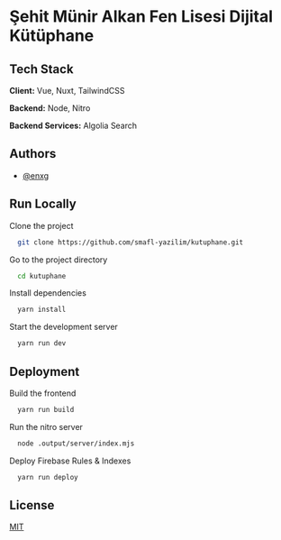 
# Şehit Münir Alkan Fen Lisesi Dijital Kütüphane



## Tech Stack

**Client:** Vue, Nuxt, TailwindCSS

**Backend:** Node, Nitro

**Backend Services:** Algolia Search



## Authors

- [@enxg](https://www.github.com/enxg)


## Run Locally

Clone the project

```bash
  git clone https://github.com/smafl-yazilim/kutuphane.git
```

Go to the project directory

```bash
  cd kutuphane
```

Install dependencies

```bash
  yarn install
```

Start the development server

```bash
  yarn run dev
```


## Deployment

Build the frontend

```bash
  yarn run build
```

Run the nitro server

```bash
  node .output/server/index.mjs 
```

Deploy Firebase Rules & Indexes
```bash
  yarn run deploy
```

## License

[MIT](https://github.com/smafl-yazilim/kutuphane/blob/main/LICENSE/)

